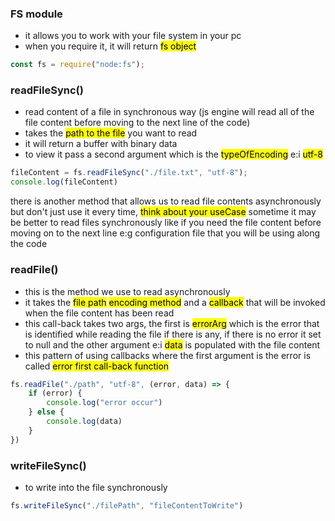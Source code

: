 ### FS module
- it allows you to work with your file system in your pc
- when you require it, it will return <mark>fs object</mark>

```js
const fs = require("node:fs");
```

### readFileSync()
- read content of a file in synchronous way (js engine will read all of the file content before moving to the next line of the code)
- takes the <mark>path to the file</mark> you want to read
- it will return a buffer with binary data
- to view it pass a second argument which is the <mark>typeOfEncoding</mark> e:i <mark>utf-8</mark>

```js
fileContent = fs.readFileSync("./file.txt", "utf-8");
console.log(fileContent)
```

there is another method that allows us to read file contents asynchronously but don't just use it every time, <mark>think about your useCase</mark> sometime it may be better to read files synchronously like if you need the file content before moving on to the next line e:g configuration file that you will be using along the code

### readFile()
- this is the method we use to read asynchronously
- it takes the <mark>file path</mark> <mark>encoding method</mark> and a <mark>callback</mark> that will be invoked when the file content has been read
- this call-back takes two args, the first is <mark>errorArg</mark> which is the error that is identified while reading the file if there is any, if there is no error it set to null and the other argument e:i <mark>data</mark> is populated with the file content
- this pattern of using callbacks where the first argument is the error is called <mark>error first call-back function</mark>
```js
fs.readFile("./path", "utf-8", (error, data) => {
    if (error) {
        console.log("error occur")
    } else {
        console.log(data)
    }
})
```

### writeFileSync()
- to write into the file synchronously
```js
fs.writeFileSync("./filePath", "fileContentToWrite")
```